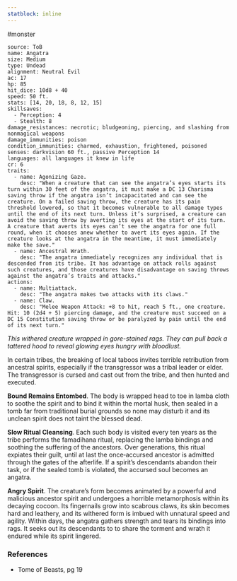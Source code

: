 ```yaml
---
statblock: inline
---
```

 #monster 

```statblock
source: ToB
name: Angatra
size: Medium
type: Undead
alignment: Neutral Evil
ac: 17
hp: 85
hit_dice: 10d8 + 40
speed: 50 ft.
stats: [14, 20, 18, 8, 12, 15]
skillsaves:
  - Perception: 4
  - Stealth: 8
damage_resistances: necrotic; bludgeoning, piercing, and slashing from nonmagical weapons
damage_immunities: poison
condition_immunities: charmed, exhaustion, frightened, poisoned
senses: darkvision 60 ft., passive Perception 14
languages: all languages it knew in life
cr: 6
traits:
  - name: Agonizing Gaze.
    desc: "When a creature that can see the angatra’s eyes starts its turn within 30 feet of the angatra, it must make a DC 13 Charisma saving throw if the angatra isn’t incapacitated and can see the creature. On a failed saving throw, the creature has its pain threshold lowered, so that it becomes vulnerable to all damage types until the end of its next turn. Unless it’s surprised, a creature can avoid the saving throw by averting its eyes at the start of its turn. A creature that averts its eyes can’t see the angatra for one full round, when it chooses anew whether to avert its eyes again. If the creature looks at the angatra in the meantime, it must immediately make the save."
  - name: Ancestral Wrath.
    desc: "The angatra immediately recognizes any individual that is descended from its tribe. It has advantage on attack rolls against such creatures, and those creatures have disadvantage on saving throws against the angatra’s traits and attacks."
actions:
  - name: Multiattack.
    desc: "The angatra makes two attacks with its claws."
  - name: Claw.
    desc: "Melee Weapon Attack: +8 to hit, reach 5 ft., one creature. Hit: 10 (2d4 + 5) piercing damage, and the creature must succeed on a DC 15 Constitution saving throw or be paralyzed by pain until the end of its next turn."
```

_This withered creature wrapped in gore-stained rags. They can pull back a tattered hood to reveal glowing eyes hungry with bloodlust._

In certain tribes, the breaking of local taboos invites terrible retribution from ancestral spirits, especially if the transgressor was a tribal leader or elder. The transgressor is cursed and cast out from the tribe, and then hunted and executed.

**Bound Remains Entombed**. The body is wrapped head to toe in lamba cloth to soothe the spirit and to bind it within the mortal husk, then sealed in a tomb far from traditional burial grounds so none may disturb it and its unclean spirit does not taint the blessed dead.

**Slow Ritual Cleansing**. Each such body is visited every ten years as the tribe performs the famadihana ritual, replacing the lamba bindings and soothing the suffering of the ancestors. Over generations, this ritual expiates their guilt, until at last the once‑accursed ancestor is admitted through the gates of the afterlife. If a spirit’s descendants abandon their task, or if the sealed tomb is violated, the accursed soul becomes an angatra.

**Angry Spirit**. The creature’s form becomes animated by a powerful and malicious ancestor spirit and undergoes a horrible metamorphosis within its decaying cocoon. Its fingernails grow into scabrous claws, its skin becomes hard and leathery, and its withered form is imbued with unnatural speed and agility. Within days, the angatra gathers strength and tears its bindings into rags. It seeks out its descendants to to share the torment and wrath it endured while its spirit lingered.

### References

* Tome of Beasts, pg 19
